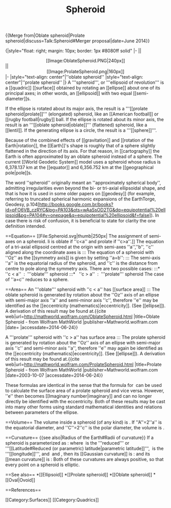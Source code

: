 ﻿---
lastrevid: 636041791
pageid: 82365
canonicalurl: http://en.wikipedia.org/wiki/Spheroid
title: Spheroid
editurl: http://en.wikipedia.org/w/index.php?title=Spheroid&action=edit
length: 5966
contentmodel: wikitext
pagelanguage: en
touched: 2015-02-14T13:05:20Z
ns: 0
fullurl: http://en.wikipedia.org/wiki/Spheroid
---

{{Merge from|Oblate spheroid|Prolate spheroid|discuss=Talk:Spheroid#Merger proposal|date=June 2014}}

{|style="float: right; margin: 10px; border: 1px #8080ff solid"
|-
||<center>[[Image:OblateSpheroid.PNG|240px]]</center>
||<center>[[Image:ProlateSpheroid.png|160px]]</center>
|-
|style="text-align: center"|''oblate spheroid''
|style="text-align: center"|''prolate spheroid''
|}
A '''spheroid''', or '''ellipsoid of revolution''' is a [[quadric]] [[surface]] obtained by rotating an [[ellipse]] about one of its principal axes; in other words, an [[ellipsoid]] with two equal [[semi-diameter]]s.   

If the ellipse is rotated about its major axis, the result is a '''[[prolate spheroid|prolate]]''' (elongated) spheroid, like an [[American football]] or [[rugby football|rugby]] ball.  If the ellipse is rotated about its minor axis, the result is an '''[[oblate spheroid|oblate]]''' (flattened) spheroid, like a [[lentil]]. If the generating ellipse is a circle, the result is a '''[[sphere]]'''.

Because of the combined effects of [[gravitation]] and [[rotation of the Earth|rotation]], the [[Earth]]'s shape is roughly that of a sphere slightly flattened in the direction of its axis.  For that reason, in [[cartography]] the Earth is often approximated by an oblate spheroid instead of a sphere. The current [[World Geodetic System]] model uses a spheroid whose radius is 6,378.137&nbsp;km at the [[equator]] and 6,356.752&nbsp;km at the [[geographical pole|pole]]s.

The word ''spheroid'' originally meant an ''approximately spherical body'', 
admitting irregularities even beyond the bi- or tri-axial ellipsoidal shape, 
and that is how it is used in some older papers on [[geodesy]]
(for example, referring to truncated spherical harmonic expansions of the Earth<ref>Torge, Geodesy, p.104[http://books.google.com.br/books?id=pFO6VB_czRYC&lpg=PA103&ots=wAaSsOD2TG&dq=equipotential%20ellipsoid&pg=PA104#v=onepage&q=equipotential%20ellipsoid&f=false]</ref>).
In case there is risk of confusion, it is beneficial to state for clarity the one definition intended.

==Equation==
[[File:Spheroid.svg|thumb|250px| The assignment of semi-axes on a spheroid. Ii is oblate if ''c<a'' and prolate if ''c>a''.]] 
The equation of a tri-axial ellipsoid centred at the origin with semi-axes ''a'',''b'', ''c'' aligned along the coordinate axes is
:::<math>\frac{x^2}{a^2}+\frac{y^2}{b^2}+\frac{z^2}{c^2} = 1</math>
The equation of a spheroid   with ''Oz'' as the [[symmetry axis]]  is given by setting ''a=b'': 
:::<math>\frac{x^2+y^2}{a^2}+\frac{z^2}{c^2}=1.</math>
The semi-axis ''a'' is the equatorial radius of the spheroid, and ''c'' is the distance from centre to pole along the symmetry axis. There are two possible cases:
:::* &nbsp;  ''c < a'' &nbsp;:&nbsp; '''oblate''' spheroid
:::* &nbsp;  ''c > a'' &nbsp;:&nbsp; '''prolate''' spheroid
The case of ''a=c'' reduces to a sphere.

==Area==
An '''oblate''' spheroid with ''c < a'' has [[surface area]]
:::<math>S_{\rm oblate} =  2\pi a^2\left(1+\frac{1-e^2}{e}\tanh^{-1}e\right)
\quad\mbox{where}\quad e^2=1-\frac{c^2}{a^2}. </math>
The oblate spheroid  is  generated  by rotation about the ''Oz'' axis of an ellipse with semi-major axis ''a''  and semi-minor axis ''c'', therefore ''e'' may be identified as the [[eccentricity (mathematics)|eccentricity]].  (See [[ellipse]]). A derivation of this result may be found at.<ref>{{cite web|url=http://mathworld.wolfram.com/OblateSpheroid.html |title=Oblate Spheroid - from Wolfram MathWorld |publisher=Mathworld.wolfram.com |date= |accessdate=2014-06-24}}</ref>

A '''prolate''' spheroid with ''c > a'' has surface area
:::<math>S_{\rm prolate} =  2\pi a^2\left(1+\frac{c}{ae}\sin^{-1}e\right)
\qquad\mbox{where}\qquad e^2=1-\frac{a^2}{c^2}. </math>
The prolate spheroid  is  generated  by rotation about the ''Oz'' axis of an ellipse with semi-major axis ''c''  and  semi-minor axis ''a'', therefore ''e'' may again be identified as the [[eccentricity (mathematics)|eccentricity]]. (See [[ellipse]]). A derivation of this result may be found at.<ref>{{cite web|url=http://mathworld.wolfram.com/ProlateSpheroid.html |title=Prolate Spheroid - from Wolfram MathWorld |publisher=Mathworld.wolfram.com |date=2003-10-07 |accessdate=2014-06-24}}</ref>

These formulas are identical in the sense that the formula for <math>S_{\rm oblate}</math> can be used to calculate the surface area of a prolate spheroid and vice versa. However, ''e'' then becomes [[Imaginary number|imaginary]] and can no longer directly be identified with the eccentricity. Both of these results may be cast into many other forms using standard mathematical identities and relations between parameters of the ellipse.

==Volume==
The volume inside a spheroid (of any kind) is <math>(4\pi/3) a^2c \approx 4.19\, a^2c</math>.  If ''A''=2''a'' is the equatorial diameter, and ''C''=2''c'' is the polar diameter, the volume is <math>(\pi/6) A^2C \approx 0.523\, A^2C</math>.

==Curvature==
{{see also|Radius of the Earth#Radii of curvature}}
If a spheroid is parameterized as
:<math> \vec \sigma (\beta,\lambda) = (a \cos \beta \cos \lambda, a \cos \beta \sin \lambda, c \sin \beta);\,\!</math>
where <math>\beta\,\!</math> is the '''reduced''' or '''[[Latitude#Reduced (or parametric) latitude|parametric latitude]]''', <math>\lambda\,\!</math> is the '''[[longitude]]''', and <math>-\frac{\pi}{2}<\beta<+\frac{\pi}{2}\,\!</math>
and <math>-\pi<\lambda<+\pi\,\!</math>, then its [[Gaussian curvature]] is
:<math> K(\beta,\lambda) = {c^2 \over (a^2 + (c^2 - a^2) \cos^2 \beta)^2};\,\!</math>
and its [[mean curvature]] is
:<math> H(\beta,\lambda) = {c (2 a^2 + (c^2 - a^2) \cos^2 \beta) \over 2 a (a^2 + (c^2-a^2) \cos^2 \beta)^{3/2}}.\,\!</math>
Both of these curvatures are always positive, so that every point on a spheroid is elliptic.

==See also==
*[[Ellipsoid]]
*[[Prolate spheroid]]
*[[Oblate spheroid]]
*[[Oval|Ovoid]]

==References==
<references/>

[[Category:Surfaces]]
[[Category:Quadrics]]